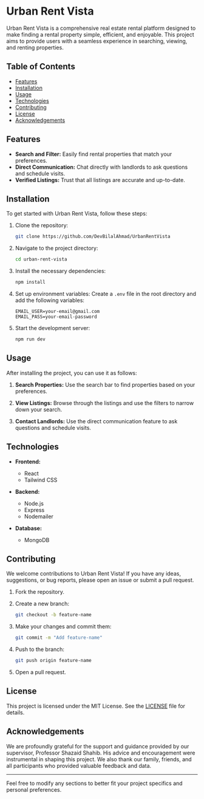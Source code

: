 # Urban Rent Vista

Urban Rent Vista is a comprehensive real estate rental platform designed to make finding a rental property simple, efficient, and enjoyable. This project aims to provide users with a seamless experience in searching, viewing, and renting properties.

## Table of Contents
- [Features](#features)
- [Installation](#installation)
- [Usage](#usage)
- [Technologies](#technologies)
- [Contributing](#contributing)
- [License](#license)
- [Acknowledgements](#acknowledgements)

## Features
- **Search and Filter:** Easily find rental properties that match your preferences.
- **Direct Communication:** Chat directly with landlords to ask questions and schedule visits.
- **Verified Listings:** Trust that all listings are accurate and up-to-date.

## Installation
To get started with Urban Rent Vista, follow these steps:

1. Clone the repository:
   ```bash
   git clone https://github.com/DevBilalAhmad/UrbanRentVista
   ```

2. Navigate to the project directory:
   ```bash
   cd urban-rent-vista
   ```

3. Install the necessary dependencies:
   ```bash
   npm install
   ```

4. Set up environment variables:
   Create a `.env` file in the root directory and add the following variables:
   ```plaintext
   EMAIL_USER=your-email@gmail.com
   EMAIL_PASS=your-email-password
   ```

5. Start the development server:
   ```bash
   npm run dev 
   ```

## Usage
After installing the project, you can use it as follows:

1. **Search Properties:**
   Use the search bar to find properties based on your preferences.

2. **View Listings:**
   Browse through the listings and use the filters to narrow down your search.


3. **Contact Landlords:**
   Use the direct communication feature to ask questions and schedule visits.

## Technologies
- **Frontend:**
  - React
  - Tailwind CSS

- **Backend:**
  - Node.js
  - Express
  - Nodemailer

- **Database:**
  - MongoDB

## Contributing
We welcome contributions to Urban Rent Vista! If you have any ideas, suggestions, or bug reports, please open an issue or submit a pull request.

1. Fork the repository.
2. Create a new branch:
   ```bash
   git checkout -b feature-name
   ```

3. Make your changes and commit them:
   ```bash
   git commit -m "Add feature-name"
   ```

4. Push to the branch:
   ```bash
   git push origin feature-name
   ```

5. Open a pull request.

## License
This project is licensed under the MIT License. See the [LICENSE](LICENSE) file for details.

## Acknowledgements
We are profoundly grateful for the support and guidance provided by our supervisor, Professor Shazaid Shahib. His advice and encouragement were instrumental in shaping this project. We also thank our family, friends, and all participants who provided valuable feedback and data.

---

Feel free to modify any sections to better fit your project specifics and personal preferences.
